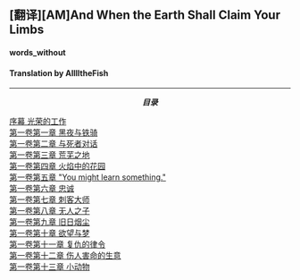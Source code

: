 <h2>  [翻译][AM]And When the Earth Shall Claim Your Limbs </h2>
<h4> words_without </h4>
<h4> Translation by AlllltheFish </h4>

<hr />
<p align="center"><strong><em>目录</em></strong></p>

[序幕 光荣的工作](https://github.com/AlllltheFish/and_when_the_earth/blob/master/ch1.md) <br/>
[第一卷第一章 黑夜与铁骑](https://github.com/AlllltheFish/and_when_the_earth/blob/master/ch2.md)  <br/>
[第一卷第二章 与死者对话](https://github.com/AlllltheFish/and_when_the_earth/blob/master/ch3.md)  <br/>
[第一卷第三章 荒芜之地](https://github.com/AlllltheFish/and_when_the_earth/blob/master/ch4.md)  <br/>
[第一卷第四章 火焰中的花园](https://github.com/AlllltheFish/and_when_the_earth/blob/master/ch5.md)  <br/>
[第一卷第五章  "You might learn something."](https://github.com/AlllltheFish/and_when_the_earth/blob/master/ch6.md)  <br/>
[第一卷第六章 忠诚](https://github.com/AlllltheFish/and_when_the_earth/blob/master/ch7.md)  <br/>
[第一卷第七章 刺客大师](https://github.com/AlllltheFish/and_when_the_earth/blob/master/ch8.md)  <br/>
[第一卷第八章 无人之子](https://github.com/AlllltheFish/and_when_the_earth/blob/master/ch9.md) <br/>
[第一卷第九章 旧日烟尘](https://github.com/AlllltheFish/and_when_the_earth/blob/master/ch_10.md)  <br/>
[第一卷第十章 欲望与梦](https://github.com/AlllltheFish/and_when_the_earth/blob/master/ch_11.md)  <br/>
[第一卷第十一章 复仇的律令](https://github.com/AlllltheFish/and_when_the_earth/blob/master/ch_12.md)  <br/>
[第一卷第十二章 伤人害命的生意](https://github.com/AlllltheFish/and_when_the_earth/blob/master/ch_13.md)  <br/>
[第一卷第十三章 小动物](https://github.com/AlllltheFish/and_when_the_earth/blob/master/ch_14.md)  <br/>
